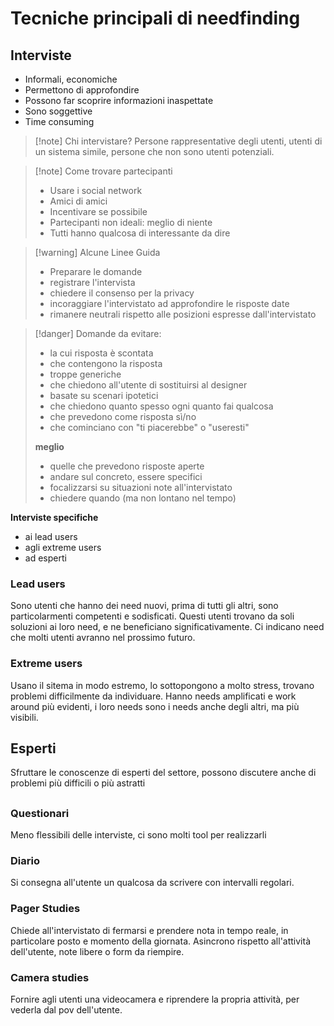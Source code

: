 # Tecniche principali di needfinding
## Interviste 
- Informali, economiche
- Permettono di approfondire
- Possono far scoprire informazioni inaspettate
- Sono soggettive
- Time consuming

>[!note] Chi intervistare?
>Persone rappresentative degli utenti, utenti di un sistema simile, persone che non sono utenti potenziali.

>[!note] Come trovare partecipanti
>- Usare i social network
>- Amici di amici
>- Incentivare se possibile
>- Partecipanti non ideali: meglio di niente
>- Tutti hanno qualcosa di interessante da dire

>[!warning] Alcune Linee Guida
>- Preparare le domande
>- registrare l'intervista
>- chiedere il consenso per la privacy
>- incoraggiare l'intervistato ad approfondire le risposte date
>- rimanere neutrali rispetto alle posizioni espresse dall'intervistato

>[!danger] Domande da evitare:
>- la cui risposta è scontata
>- che contengono la risposta
>- troppe generiche
>- che chiedono all'utente di sostituirsi al designer
>- basate su scenari ipotetici
>- che chiedono quanto spesso ogni quanto fai qualcosa
>- che prevedono come risposta sì/no
>- che cominciano con "ti piacerebbe" o "useresti"
>
>**meglio**
>- quelle che prevedono risposte aperte
>- andare sul concreto, essere specifici
>- focalizzarsi su situazioni note all'intervistato
>- chiedere quando (ma non lontano nel tempo)


**Interviste specifiche**
- ai lead users
- agli extreme users
- ad esperti
### Lead users
Sono utenti che hanno dei need nuovi, prima di tutti gli altri, sono particolarmenti competenti e sodisficati. Questi utenti trovano da soli soluzioni ai loro need, e ne beneficiano significativamente. Ci indicano need che molti utenti avranno nel prossimo futuro.
### Extreme users
Usano il sitema in modo estremo, lo sottopongono a molto stress, trovano problemi difficilmente da individuare. Hanno needs amplificati e work around più evidenti, i loro needs sono i needs anche degli altri, ma più visibili.

## Esperti
Sfruttare le conoscenze di esperti del settore, possono discutere anche di problemi più difficili o più astratti

##
### Questionari 
Meno flessibili delle interviste, ci sono molti tool per realizzarli
### Diario
Si consegna all'utente un qualcosa da scrivere con intervalli regolari. 
### Pager Studies
Chiede all'intervistato di fermarsi e prendere nota in tempo reale, in particolare posto e momento della giornata. Asincrono rispetto all'attività dell'utente, note libere o form da riempire.
### Camera studies
Fornire agli utenti una videocamera e riprendere la propria attività, per vederla dal pov dell'utente.

